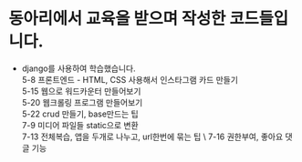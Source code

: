 # 동아리에서 교육을 받으며 작성한 코드들입니다.

* django를 사용하여 학습했습니다. \
5-8 프론트엔드 - HTML, CSS 사용해서 인스타그램 카드 만들기 \
5-15 웹으로 워드카운터 만들어보기 \
5-20 웹크롤링 프로그램 만들어보기 \
5-22 crud 만들기, base만드는 팁 \
7-9 미디어 파일들 static으로 변환 \
7-13 전체복습, 앱을 두개로 나누고, url한번에 묶는 팁 \ 
7-16 권한부여, 좋아요 댓글 기능